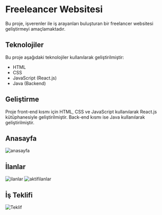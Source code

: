 # Freeleancer Websitesi

Bu proje, işverenler ile iş arayanları buluşturan bir freelancer websitesi geliştirmeyi amaçlamaktadır.

## Teknolojiler

Bu proje aşağıdaki teknolojiler kullanılarak geliştirilmiştir:

- HTML
- CSS
- JavaScript (React.js)
- Java (Backend)

## Geliştirme

Proje front-end kısmı için HTML, CSS ve JavaScript kullanılarak React.js kütüphanesiyle geliştirilmiştir. Back-end kısmı ise Java kullanılarak geliştirilmiştir.
## Anasayfa
![anasayfa](https://github.com/FurkanSalduz/freelancer-frontend/assets/126680145/0744db77-a959-4062-a6d6-3f9e856b9d85)


## İlanlar
![ilanlar](https://github.com/FurkanSalduz/freelancer-frontend/assets/126680145/6125df28-5bba-47af-a16a-9c271645f886)
![aktifilanlar](https://github.com/FurkanSalduz/freelancer-frontend/assets/126680145/451eb636-54ed-4225-86f8-c4f6916cd984)

## İş Teklifi
![Teklif](https://github.com/FurkanSalduz/freelancer-frontend/assets/126680145/2bd9d887-e4a3-4491-85b3-a97638d609b7)





